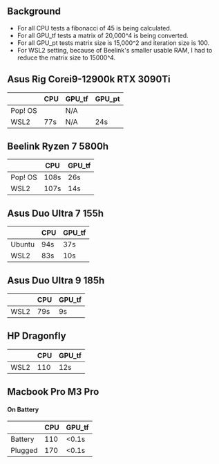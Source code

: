 ## Background
* For all CPU tests a fibonacci of 45 is being calculated.
* For all GPU_tf tests a matrix of 20,000^4 is being converted.
* For all GPU_pt tests matrix size is 15,000^2 and iteration size is 100.
* For WSL2 setting, because of Beelink's smaller usable RAM, I had to reduce the matrix size to 15000^4.

## Asus Rig Corei9-12900k RTX 3090Ti
|         | CPU | GPU_tf | GPU_pt |
|---------|-----|--------|--------|
| Pop! OS |     |   N/A  |        |
| WSL2    | 77s |   N/A  |   24s  |


## Beelink Ryzen 7 5800h
|         | CPU  | GPU_tf |
|---------|------|--------|
| Pop! OS | 108s |   26s  |
| WSL2    | 107s |   14s  |

## Asus Duo Ultra 7 155h
|         | CPU | GPU_tf |
|---------|-----|--------|
| Ubuntu  | 94s |   37s  |
| WSL2    | 83s |   10s  |

## Asus Duo Ultra 9 185h
|         | CPU | GPU_tf |
|---------|-----|--------|
| WSL2    | 79s |   9s   |

## HP Dragonfly
|         | CPU | GPU_tf |
|---------|-----|--------|
| WSL2    | 110 |   12s  |

## Macbook Pro M3 Pro
#### On Battery
|         | CPU |  GPU_tf |
|---------|-----| --------|
| Battery | 110 |  <0.1s  |
| Plugged | 170 |  <0.1s  |